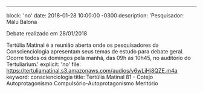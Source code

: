 ---
block: 'no'
date: 2018-01-28 10:00:00 -0300
description: 'Pesquisador: Málu Balona

  Debate realizado em 28/01/2018


  Tertúlia Matinal é a reunião aberta onde os pesquisadores da Conscienciologia apresentam
  seus temas de estudo para debate geral. Ocorre todos os domingos pela manhã, das
  09h às 10h45, no auditório do Tertuliarium.'
explicit: 'no'
file: https://tertuliamatinal.s3.amazonaws.com/audios/v6wLiHi8QZE.m4a
keyword: conscienciologia
title: Tertúlia Matinal 81 - Cotejo Autoprotagonismo Compulsório-Autoprotagonismo
  Meritório
